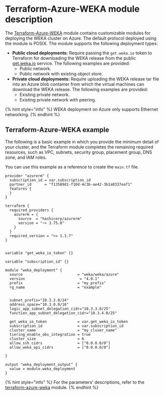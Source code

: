 # Terraform-Azure-WEKA module description

The [Terraform-Azure-WEKA](https://github.com/weka/terraform-azure-weka) module contains customizable modules for deploying the WEKA cluster on Azure. The default protocol deployed using the module is POSIX. The module supports the following deployment types:

* **Public cloud deployments:** Require passing the `get.weka.io` token to Terraform for downloading the WEKA release from the public [get.weka.io](https://get.weka.io) service. The following examples are provided:
  * Public network.
  * Public network with existing object store.
* **Private cloud deployments:** Require uploading the WEKA release tar file into an Azure blob container from which the virtual machines can download the WEKA release. The following examples are provided:
  * Existing private network.
  * Existing private network with peering.

{% hint style="info" %}
WEKA deployment on Azure only supports Ethernet networking.&#x20;
{% endhint %}

## Terraform-Azure-WEKA example

The following is a basic example in which you provide the minimum detail of your cluster, and the Terraform module completes the remaining required resources, such as VPC, subnets, security group, placement group, DNS zone, and IAM roles.

You can use this example as a reference to create the `main.tf` file.

```hcl
provider "azurerm" {
  subscription_id = var.subscription_id
  partner_id      = "f13589d1-f10d-4c3b-ae42-3b1a8337eaf1"
  features {
  }
}

terraform {
  required_providers {
    azurerm = {
      source  = "hashicorp/azurerm"
      version = "~> 3.75.0"
    }
  }
  required_version = ">= 1.3.7"
}


variable "get_weka_io_token" {}

variable "subscription_id" {}

module "weka_deployment" {
  source                         = "weka/weka/azure"
  version                         = "4.0.1"
  prefix                         = "my_prefix"
  rg_name                        = "example"

  
  subnet_prefix="10.3.2.0/24"
  address_space="10.3.0.0/16"
  logic_app_subnet_delegation_cidr="10.3.3.0/25"
  function_app_subnet_delegation_cidr="10.3.4.0/25"

  get_weka_io_token              = var.get_weka_io_token
  subscription_id                = var.subscription_id
  cluster_name                   = "my_cluser_name"
  tiering_enable_obs_integration = true
  cluster_size                   = 6
  allow_ssh_cidrs                = ["0.0.0.0/0"]
  allow_weka_api_cidrs           = ["0.0.0.0/0"]

}

output "weka_deployment_output" {
  value = module.weka_deployment
}
```

{% hint style="info" %}
For the parameters' descriptions, refer to the [terraform-azure-weka](https://github.com/weka/terraform-azure-weka) module.
{% endhint %}
